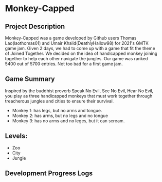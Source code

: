 # Monkey-Capped

## Project Description
  Monkey-Capped was a game developed by Github users Thomas Lao(laothomas01) and Umair Khalid(DeathlyHallow98) for 2021's GMTK game jam. Given 2 days, we had to come up with a game that fit the theme of Joined Together. We decided on the idea of handicapped monkey joining together to help each other navigate the jungles. Our game was ranked 5400 out of 5700 entries. Not too bad for a first game jam.

## Game Summary
  Inspired by the buddhist proverb Speak No Evil, See No Evil, Hear No Evil,
  you play as three handicapped monkeys that must work together through treacherous jungles and cities
  to ensure their survival.
  - Monkey 1: has legs, but no arms and tongue.
  - Monkey 2: has arms, but no legs and no tongue
  - Monkey 3: has no arms and no leges, but it can scream. 
## Levels:
  - Zoo
  - City
  - Jungle

## Development Progress Logs

